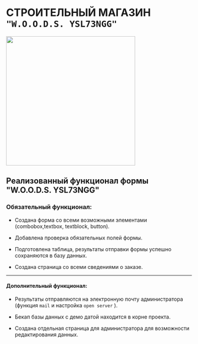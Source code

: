 # СТРОИТЕЛЬНЫЙ МАГАЗИН ``"W.O.O.D.S. YSL73NGG"``

<img src = "https://sun9-27.userapi.com/impg/b5I_EKVr_528mQR5XSnBGp5Nw8wouzz_w-Shlw/YSv3c3Z-lZY.jpg?size=756x720&quality=96&sign=a81c620f3ec035ad4063d8655d813163&type=album"  width = "350">

## Реализованный функционал формы "W.O.O.D.S. YSL73NGG"

### Обязательный функционал:

- Создана форма со всеми возможными элементами (combobox,textbox, textblock, button).

- Добавлена проверка обязательных полей формы.

- Подготовлена таблица, результаты отправки формы успешно сохраняются в базу данных.

- Создана страница со всеми сведениями о заказе.

-----

#### Дополнительный функционал:

- Результаты отправляются на электронную почту администратора (функция ``mail`` и настройка ``open server`` ).

- Бекап базы данных с демо датой находится в корне проекта.

- Создана отдельная страница для администратора для возможности редактирования данных.

